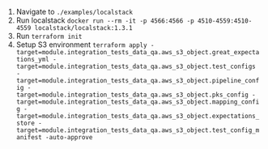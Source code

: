 1. Navigate to `./examples/localstack`
2. Run localstack `docker run --rm -it -p 4566:4566 -p 4510-4559:4510-4559 localstack/localstack:1.3.1`
3. Run `terraform init`
4. Setup S3 environment `terraform apply -target=module.integration_tests_data_qa.aws_s3_object.great_expectations_yml -target=module.integration_tests_data_qa.aws_s3_object.test_configs -target=module.integration_tests_data_qa.aws_s3_object.pipeline_config -target=module.integration_tests_data_qa.aws_s3_object.pks_config -target=module.integration_tests_data_qa.aws_s3_object.mapping_config -target=module.integration_tests_data_qa.aws_s3_object.expectations_store -target=module.integration_tests_data_qa.aws_s3_object.test_config_manifest -auto-approve`